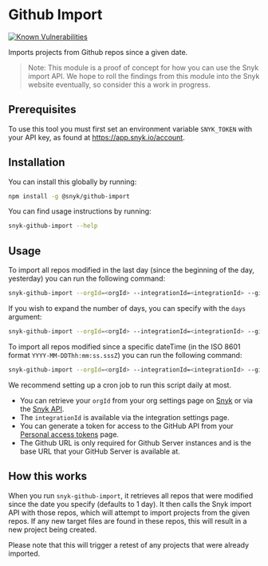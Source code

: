 # Github Import

[![Known Vulnerabilities](https://snyk.io/test/github/snyk/snyk-github-import/badge.svg)](https://snyk.io/test/github/snyk/snyk-github-import)

Imports projects from Github repos since a given date.

> Note: This module is a proof of concept for how you can use the Snyk import API. We hope to roll the findings from this module into the Snyk website eventually, so consider this a work in progress.

## Prerequisites

To use this tool you must first set an environment variable `SNYK_TOKEN` with
your API key, as found at https://app.snyk.io/account.

## Installation

You can install this globally by running:

```bash
npm install -g @snyk/github-import
```

You can find usage instructions by running:

```bash
snyk-github-import --help
```

## Usage

To import all repos modified in the last day (since the beginning of the day, yesterday) you can run the following command:

```bash
snyk-github-import --orgId=<orgId> --integrationId=<integrationId> --githubToken=<githubToken> --githubUrl=<baseUrl> --days=1
```

If you wish to expand the number of days, you can specify with the `days` argument:

```bash
snyk-github-import --orgId=<orgId> --integrationId=<integrationId> --githubToken=<githubToken> --githubUrl=<baseUrl> --days=<number>
```

To import all repos modified since a specific dateTime (in the ISO 8601 format `YYYY-MM-DDThh:mm:ss.sssZ`) you can run the following command:

```bash
snyk-github-import --orgId=<orgId> --integrationId=<integrationId> --githubToken=<githubToken> --githubUrl=<baseUrl> --since=<dateTime>
```

We recommend setting up a cron job to run this script daily at most.

- You can retrieve your `orgId` from your org settings page on [Snyk](https://snyk.io) or via the [Snyk API](https://snyk.docs.apiary.io/#reference/organisations/the-snyk-organisation-for-a-request/list-all-the-organisations-a-user-belongs-to).
- The `integrationId` is available via the integration settings page.
- You can generate a token for access to the GitHub API from your [Personal access tokens](https://github.com/settings/tokens) page.
- The Github URL is only required for Github Server instances and is the base URL that your GitHub Server is available at.

## How this works

When you run `snyk-github-import`, it retrieves all repos that were modified since the date you specify (defaults to 1 day). It then calls the Snyk import API with those repos, which will attempt to import projects from the given repos. If any new target files are found in these repos, this will result in a new project being created.

Please note that this will trigger a retest of any projects that were already imported.
